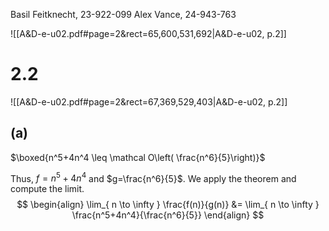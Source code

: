 
Basil Feitknecht, 23-922-099
Alex Vance, 24-943-763


![[A&D-e-u02.pdf#page=2&rect=65,600,531,692|A&D-e-u02, p.2]]


# 2.2
![[A&D-e-u02.pdf#page=2&rect=67,369,529,403|A&D-e-u02, p.2]]

## (a)
$\boxed{n^5+4n^4 \leq \mathcal O\left( \frac{n^6}{5}\right)}$

Thus, $f=n^5 + 4n^4$ and $g=\frac{n^6}{5}$. We apply the theorem and compute the limit.
$$
\begin{align}
\lim_{ n \to \infty } \frac{f(n)}{g(n)} &= \lim_{ n \to \infty } \frac{n^5+4n^4}{\frac{n^6}{5}}
\end{align}
$$
